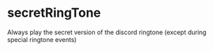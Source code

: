 # secretRingTone

Always play the secret version of the discord ringtone (except during special ringtone events)